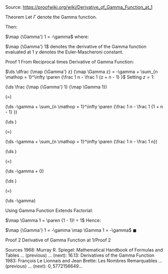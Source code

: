 # 

Source: https://proofwiki.org/wiki/Derivative_of_Gamma_Function_at_1



Theorem
Let $\Gamma$ denote the Gamma function.

Then:

$\map {\Gamma'} 1 = -\gamma$
where:

$\map {\Gamma'} 1$ denotes the derivative of the Gamma function evaluated at $1$
$\gamma$ denotes the Euler-Mascheroni constant.


Proof 1
From Reciprocal times Derivative of Gamma Function:

$\ds \dfrac {\map {\Gamma'} z} {\map \Gamma z} = -\gamma + \sum_{n \mathop = 1}^\infty \paren {\frac 1 n - \frac 1 {z + n - 1} }$
Setting $z = 1$:














\(\ds \frac {\map {\Gamma'} 1} {\map \Gamma 1}\)

\(=\)







\(\ds -\gamma + \sum_{n \mathop = 1}^\infty \paren {\frac 1 n - \frac 1 {1 + n - 1} }\)




















\(\ds \)

\(=\)







\(\ds -\gamma + \sum_{n \mathop = 1}^\infty \paren {\frac 1 n - \frac 1 n}\)




















\(\ds \)

\(=\)







\(\ds -\gamma + 0\)




















\(\ds \)

\(=\)







\(\ds -\gamma\)









Using Gamma Function Extends Factorial:

$\map \Gamma 1 = \paren {1 - 1}! = 1$
Hence:

$\map {\Gamma'} 1 = -\gamma \map \Gamma 1 = -\gamma$
$\blacksquare$


Proof 2
Derivative of Gamma Function at 1/Proof 2

Sources
1968: Murray R. Spiegel: Mathematical Handbook of Formulas and Tables ... (previous) ... (next): $16.13$: Derivatives of the Gamma Function
1983: François Le Lionnais and Jean Brette: Les Nombres Remarquables ... (previous) ... (next): $0,57721 56649 \ldots$




